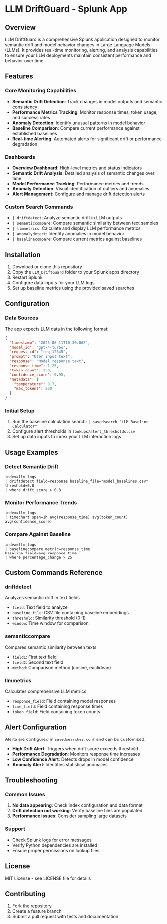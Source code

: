 # LLM DriftGuard - Splunk App

## Overview

LLM DriftGuard is a comprehensive Splunk application designed to monitor semantic drift and model behavior changes in Large Language Models (LLMs). It provides real-time monitoring, alerting, and analysis capabilities to ensure your LLM deployments maintain consistent performance and behavior over time.

## Features

### Core Monitoring Capabilities
- **Semantic Drift Detection**: Track changes in model outputs and semantic consistency
- **Performance Metrics Tracking**: Monitor response times, token usage, and success rates
- **Anomaly Detection**: Identify unusual patterns in model behavior
- **Baseline Comparison**: Compare current performance against established baselines
- **Real-time Alerting**: Automated alerts for significant drift or performance degradation

### Dashboards
- **Overview Dashboard**: High-level metrics and status indicators
- **Semantic Drift Analysis**: Detailed analysis of semantic changes over time
- **Model Performance Tracking**: Performance metrics and trends
- **Anomaly Detection**: Visual identification of outliers and anomalies
- **Alert Management**: Configure and manage drift detection alerts

### Custom Search Commands
- `| driftdetect`: Analyze semantic drift in LLM outputs
- `| semanticcompare`: Compare semantic similarity between text samples
- `| llmmetrics`: Calculate and display LLM performance metrics
- `| anomalydetect`: Identify anomalies in model behavior
- `| baselinecompare`: Compare current metrics against baselines

## Installation

1. Download or clone this repository
2. Copy the `LLM_DriftGuard` folder to your Splunk apps directory
3. Restart Splunk
4. Configure data inputs for your LLM logs
5. Set up baseline metrics using the provided saved searches

## Configuration

### Data Sources
The app expects LLM data in the following format:
```json
{
  "timestamp": "2025-06-11T10:30:00Z",
  "model_id": "gpt-4-turbo",
  "request_id": "req_12345",
  "prompt": "User input text",
  "response": "Model response text",
  "response_time": 1.25,
  "token_count": 150,
  "confidence_score": 0.95,
  "metadata": {
    "temperature": 0.7,
    "max_tokens": 200
  }
}
```

### Initial Setup
1. Run the baseline calculation search: `| savedsearch "LLM Baseline Calculator"`
2. Configure alert thresholds in `lookups/alert_thresholds.csv`
3. Set up data inputs to index your LLM interaction logs

## Usage Examples

### Detect Semantic Drift
```spl
index=llm_logs 
| driftdetect field=response baseline_file="model_baselines.csv" threshold=0.8
| where drift_score > 0.3
```

### Monitor Performance Trends
```spl
index=llm_logs 
| timechart span=1h avg(response_time) avg(token_count) avg(confidence_score)
```

### Compare Against Baseline
```spl
index=llm_logs 
| baselinecompare metric=response_time baseline_field=avg_response_time
| where percentage_change > 25
```

## Custom Commands Reference

### driftdetect
Analyzes semantic drift in text fields
- `field`: Text field to analyze
- `baseline_file`: CSV file containing baseline embeddings
- `threshold`: Similarity threshold (0-1)
- `window`: Time window for comparison

### semanticcompare
Compares semantic similarity between texts
- `field1`: First text field
- `field2`: Second text field  
- `method`: Comparison method (cosine, euclidean)

### llmmetrics
Calculates comprehensive LLM metrics
- `response_field`: Field containing model responses
- `time_field`: Field containing response times
- `token_field`: Field containing token counts

## Alert Configuration

Alerts are configured in `savedsearches.conf` and can be customized:
- **High Drift Alert**: Triggers when drift score exceeds threshold
- **Performance Degradation**: Monitors response time increases
- **Low Confidence Alert**: Detects drops in model confidence
- **Anomaly Alert**: Identifies statistical anomalies

## Troubleshooting

### Common Issues
1. **No data appearing**: Check index configuration and data format
2. **Drift detection not working**: Verify baseline files are populated
3. **Performance issues**: Consider sampling large datasets

### Support
- Check Splunk logs for error messages
- Verify Python dependencies are installed
- Ensure proper permissions on lookup files

## License

MIT License - see LICENSE file for details

## Contributing

1. Fork the repository
2. Create a feature branch
3. Submit a pull request with tests and documentation
